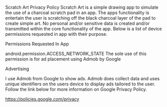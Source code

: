 Scratch Art Privacy Policy
Scratch Art is a simple drawing app to simulate the use of a charcoal scratch pad in an app. The apps functionality is entertain the user is scratching off the black charcoal layer of the pad to create simple art. No personal and/or sensitive data is created and/or transmitted within the core functionality of the app. Below is a list of device permissions requested in app with their purpose.

Permissions Requested In App

android.permission.ACCESS_NETWORK_STATE
The sole use of this permission is for ad placement using Admob by Google

Advertising

I use Admob from Google to show ads. Admob does collect data and uses unique identifiers on the users device to display ads tailored to the user. Follow the link below for more information on Google Privacy Policy.

https://policies.google.com/privacy
